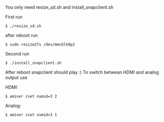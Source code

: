 You only need resize_sd.sh and install_snapclient.sh

First run
``` 
$ ./resize_sd.sh
``` 
after reboot run
``` 
$ sudo resize2fs /dev/mmcblk0p2
```
Second run
``` 
$ ./install_snapclient.sh
```
After reboot snapclient should play :)
To switch betwean HDMI and analog output use

HDMI:
```
$ amixer cset numid=3 2
```
Analog:
```
$ amixer cset numid=3 1
```